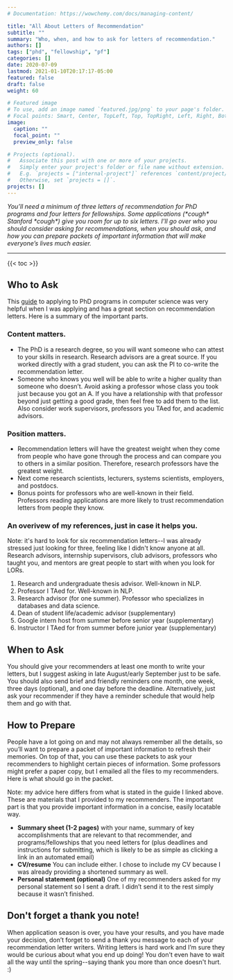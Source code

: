 ```yaml
---
# Documentation: https://wowchemy.com/docs/managing-content/

title: "All About Letters of Recommendation"
subtitle: ""
summary: "Who, when, and how to ask for letters of recommendation."
authors: []
tags: ["phd", "fellowship", "pf"]
categories: []
date: 2020-07-09
lastmod: 2021-01-10T20:17:17-05:00
featured: false
draft: false
weight: 60

# Featured image
# To use, add an image named `featured.jpg/png` to your page's folder.
# Focal points: Smart, Center, TopLeft, Top, TopRight, Left, Right, BottomLeft, Bottom, BottomRight.
image:
  caption: ""
  focal_point: ""
  preview_only: false

# Projects (optional).
#   Associate this post with one or more of your projects.
#   Simply enter your project's folder or file name without extension.
#   E.g. `projects = ["internal-project"]` references `content/project/deep-learning/index.md`.
#   Otherwise, set `projects = []`.
projects: []
---
```

_You’ll need a minimum of three letters of recommendation for PhD programs and four letters for fellowships. Some applications (\*cough\* Stanford \*cough\*) give you room for up to six letters. I’ll go over who you should consider asking for recommendations, when you should ask, and how you can prepare packets of important information that will make everyone’s lives much easier._

***

{{< toc >}}

## Who to Ask
This [guide](https://www.cs.cmu.edu/~harchol/gradschooltalk.pdf) to applying to PhD programs in computer science was very helpful when I was applying and has a great section on recommendation letters. Here is a summary of the important parts.

### Content matters.
- The PhD is a research degree, so you will want someone who can attest to your skills in research. Research advisors are a great source. If you worked directly with a grad student, you can ask the PI to co-write the recommendation letter.
- Someone who knows you well will be able to write a higher quality than someone who doesn’t. Avoid asking a professor whose class you took just because you got an A. If you have a relationship with that professor beyond just getting a good grade, then feel free to add them to the list. Also consider work supervisors, professors you TAed for, and academic advisors.

### Position matters.
- Recommendation letters will have the greatest weight when they come from people who have gone through the process and can compare you to others in a similar position. Therefore, research professors have the greatest weight.
- Next come research scientists, lecturers, systems scientists, employers, and postdocs.
- Bonus points for professors who are well-known in their field. Professors reading applications are more likely to trust recommendation letters from people they know.

### An overivew of my references, just in case it helps you.
Note: it's hard to look for six recommendation letters--I was already stressed just looking for three, feeling like I didn't know anyone at all. Research advisors, internship supervisors, club advisors, professors who taught you, and mentors are great people to start with when you look for LORs.
1. Research and undergraduate thesis advisor. Well-known in NLP.
2. Professor I TAed for. Well-known in NLP.
3. Research advisor (for one summer). Professor who specializes in databases and data science.
4. Dean of student life/academic advisor (supplementary)
5. Google intern host from summer before senior year (supplementary)
6. Instructor I TAed for from summer before junior year (supplementary)

## When to Ask
You should give your recommenders at least one month to write your letters, but I suggest asking in late August/early September just to be safe. You should also send brief and friendly reminders one month, one week, three days (optional), and one day before the deadline. Alternatively, just ask your recommender if they have a reminder schedule that would help them and go with that.

## How to Prepare
People have a lot going on and may not always remember all the details, so you’ll want to prepare a packet of important information to refresh their memories. On top of that, you can use these packets to ask your recommenders to highlight certain pieces of information. Some professors might prefer a paper copy, but I emailed all the files to my recommenders. Here is what should go in the packet.

Note: my advice here differs from what is stated in the guide I linked above. These are materials that I provided to my recommenders. The important part is that you provide important information in a concise, easily locatable way.

- **Summary sheet (1-2 pages)** with your name, summary of key accomplishments that are relevant to that recommender, and programs/fellowships that you need letters for (plus deadlines and instructions for submitting, which is likely to be as simple as clicking a link in an automated email)
- **CV/resume** You can include either. I chose to include my CV because I was already providing a shortened summary as well.
- **Personal statement (optional)** One of my recommenders asked for my personal statement so I sent a draft. I didn’t send it to the rest simply because it wasn’t finished.

## Don't forget a thank you note!
When application season is over, you have your results, and you have made your decision, don’t forget to send a thank you message to each of your recommendation letter writers. Writing letters is hard work and I’m sure they would be curious about what you end up doing! You don't even have to wait all the way until the spring--saying thank you more than once doesn't hurt. :)